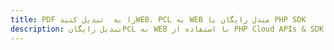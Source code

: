 ---title: PDF را به  تبدیل کنیدWEB، PCL به WEB مبدل رایگان یا PHP SDKdescription: تبدیل رایگانPCL به WEB با استفاده از PHP Cloud APIs & SDK همچنین اسناد PDF را در Cloud ایجاد، ویرایش و رندر کنید.---